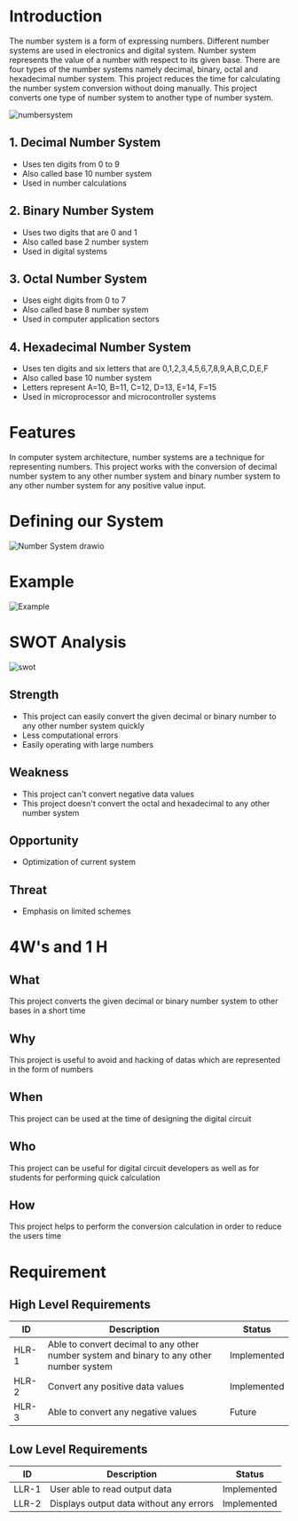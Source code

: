 # Introduction
The number system is a form of expressing numbers. Different number systems are used in electronics and digital system. Number system represents the value of a number with respect to its given base. There are four types of the number systems namely decimal, binary, octal and hexadecimal number system. This project reduces the time for calculating the number system conversion without doing manually. This project converts one type of number system to another type of number system.

![numbersystem](https://kvblycluster.files.wordpress.com/2020/08/image-22.png)
## 1. Decimal Number System
* Uses ten digits from 0 to 9
* Also called base 10 number system
* Used in number calculations
## 2. Binary Number System
* Uses two digits that are 0 and 1
* Also called base 2 number system
* Used in digital systems
## 3. Octal Number System
* Uses eight digits from 0 to 7
* Also called base 8 number system
* Used in computer application sectors
## 4. Hexadecimal Number System
* Uses ten digits and six letters that are 0,1,2,3,4,5,6,7,8,9,A,B,C,D,E,F
* Also called base 10 number system
* Letters represent A=10, B=11, C=12, D=13, E=14, F=15
* Used in microprocessor and microcontroller systems
# Features
In computer system architecture, number systems are a technique for representing numbers. This project works with the conversion of decimal number system to any other number system and binary number system to any other number system for any positive value input.
# Defining our System
![Number System drawio](https://user-images.githubusercontent.com/89585989/160885184-d99b9c35-180d-4bf4-96da-623e19855a3d.png)
# Example
![Example](https://www.electronicshub.org/wp-content/uploads/2015/05/Untitled1dd.jpg)
# SWOT Analysis

![swot](https://cdn.searchenginejournal.com/wp-content/uploads/2021/02/swot-analysis-seo-602cb5beef729-760x400.png)
## Strength
* This project can easily convert the given decimal or binary number to any other number system quickly
* Less computational errors
* Easily operating with large numbers
## Weakness
* This project can't convert negative data values
* This project doesn't convert the octal and hexadecimal to any other number system
## Opportunity
* Optimization of current system
## Threat
* Emphasis on limited schemes
# 4W's and 1 H
## What
This project converts the given decimal or binary number system to other bases in a short time
## Why
This project is useful to avoid and hacking of datas which are represented in the form of numbers
## When
This project can be used at the time of designing the digital circuit
## Who
This project can be useful for digital circuit developers as well as for students for performing quick calculation
## How
This project helps to perform the conversion calculation in order to reduce the users time
# Requirement
## High Level Requirements
| ID  | Description | Status |
| --- | --- | --- |
| HLR-1 | Able to convert decimal to any other number system and binary to any other number system | Implemented |
| HLR-2 | Convert any positive data values | Implemented |
| HLR-3 | Able to convert any negative values | Future |
## Low Level Requirements
| ID  | Description | Status |
| --- | --- | --- |
| LLR-1 | User able to read output data | Implemented |
| LLR-2 | Displays output data without any errors | Implemented |
